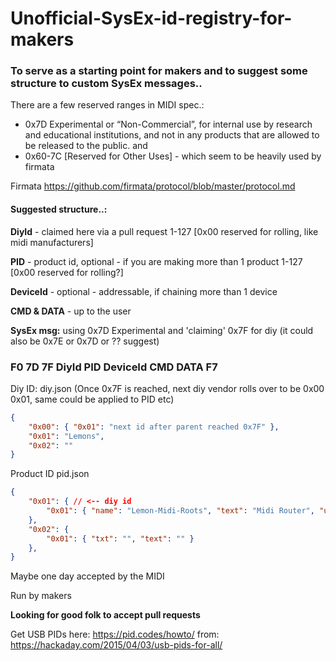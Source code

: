 # Unofficial-SysEx-id-registry-for-makers
### To serve as a starting point for makers and to suggest some structure to custom SysEx messages..

There are a few reserved ranges in MIDI spec.:
* 0x7D Experimental or “Non-Commercial”, for internal use by research and educational institutions, and not in any products that are allowed to be released to the public.
and
* 0x60-7C [Reserved for Other Uses] - which seem to be heavily used by firmata

Firmata https://github.com/firmata/protocol/blob/master/protocol.md

#### Suggested structure..:
**DiyId** - claimed here via a pull request 1-127 [0x00 reserved for rolling, like midi manufacturers]

**PID** - product id, optional - if you are making more than 1 product 1-127 [0x00 reserved for rolling?]

**DeviceId** - optional - addressable, if chaining more than 1 device

**CMD & DATA** - up to the user

**SysEx msg:** using 0x7D Experimental and 'claiming' 0x7F for diy (it could also be 0x7E or 0x7D or ?? suggest)

### F0 7D 7F DiyId PID DeviceId CMD DATA F7

Diy ID:
diy.json (Once 0x7F is reached, next diy vendor rolls over to be 0x00 0x01, same could be applied to PID etc)
``` json
{
    "0x00": { "0x01": "next id after parent reached 0x7F" },
    "0x01": "Lemons",
    "0x02": ""
}
```



Product ID
pid.json
``` json
{
    "0x01": { // <-- diy id
        "0x01": { "name": "Lemon-Midi-Roots", "text": "Midi Router", "url": "github/" } // <--  pid = Product Id
    },
    "0x02": {
        "0x01": { "txt": "", "text": "" }
    },
}
```

Maybe one day accepted by the MIDI

Run by makers

**Looking for good folk to accept pull requests**

Get USB PIDs here: https://pid.codes/howto/ from: https://hackaday.com/2015/04/03/usb-pids-for-all/
